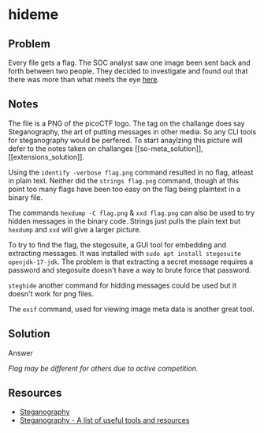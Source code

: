 # hideme

## Problem

Every file gets a flag. The SOC analyst saw one image been sent back and forth between two people. They decided to investigate and found out that there was more than what meets the eye [here](https://artifacts.picoctf.net/c/261/flag.png).

## Notes

The file is a PNG of the picoCTF logo.  The tag on the challange does say Steganography, the art of putting messages in other media.  So any CLI tools for steganography would be perfered.  To start anaylzing this picture will defer to the notes taken on challanges [[so-meta_solution]], [[extensions_solution]].

Using the `identify -verbose flag.png` command resulted in no flag, atleast in plain text.  Neither did the `strings flag.png` command, though at this point too many flags have been too easy on the flag being plaintext in a binary file.

The commands `hexdump -C flag.png` & `xxd flag.png` can also be used to try hidden messages in the binary code.  Strings just pulls the plain text but `hexdump` and `xxd` will give a larger picture.

To try to find the flag, the stegosuite, a GUI tool for embedding and extracting messages.  It was installed with `sudo apt install stegosuite openjdk-17-jdk`.  The problem is that extracting a secret message requires a password and stegosuite doesn't have a way to brute force that password.

`steghide` another command for hidding messages could be used but it doesn't work for png files.

The `exif` command, used for viewing image meta data is another great tool.  

## Solution

Answer

*Flag may be different for others due to active competition.*

## Resources

- [Steganography](https://en.wikipedia.org/wiki/Steganography)
- [Steganography - A list of useful tools and resources](https://0xrick.github.io/lists/stego/)